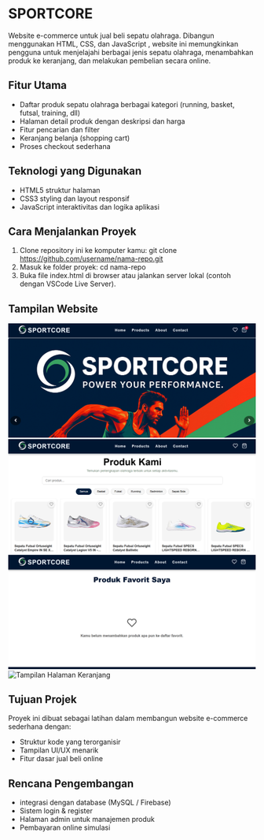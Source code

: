 # SPORTCORE
Website e-commerce untuk jual beli sepatu olahraga.
Dibangun menggunakan HTML, CSS, dan JavaScript , website ini memungkinkan pengguna untuk menjelajahi berbagai jenis sepatu olahraga, menambahkan produk ke keranjang, dan melakukan pembelian secara online.

## Fitur Utama
- Daftar produk sepatu olahraga berbagai kategori (running, basket, futsal, training, dll)
- Halaman detail produk dengan deskripsi dan harga
- Fitur pencarian dan filter
- Keranjang belanja (shopping cart)
- Proses checkout sederhana

## Teknologi yang Digunakan
- HTML5 struktur halaman
- CSS3 styling dan layout responsif
- JavaScript interaktivitas dan logika aplikasi

## Cara Menjalankan Proyek
1. Clone repository ini ke komputer kamu:
git clone https://github.com/username/nama-repo.git
2. Masuk ke folder proyek:
cd nama-repo
3. Buka file index.html di browser
atau jalankan server lokal (contoh dengan VSCode Live Server).

## Tampilan Website
![Tampilan Halaman Utama](img/Tampilan_Home.png)
![Tampilan Halaman Product](img/Tampilan_Produk.png)
![Tampilan Halaman Favorite](img/Tampilan_favorite.png)
![Tampilan Halaman Keranjang](img/Tampilan_keranjang.png)

## Tujuan Projek
Proyek ini dibuat sebagai latihan dalam membangun website e-commerce sederhana dengan:
- Struktur kode yang terorganisir
- Tampilan UI/UX menarik
- Fitur dasar jual beli online

## Rencana Pengembangan
- integrasi dengan database (MySQL / Firebase)
- Sistem login & register
- Halaman admin untuk manajemen produk
- Pembayaran online simulasi
